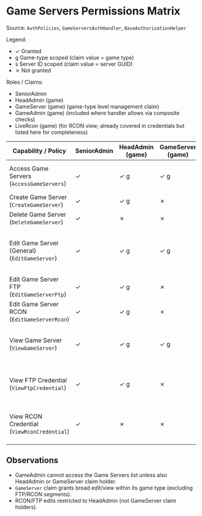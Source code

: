 # Game Servers Permissions Matrix

Source: `AuthPolicies`, `GameServersAuthHandler`, `BaseAuthorizationHelper`

Legend:
- ✓ Granted
- g Game-type scoped (claim value = game type)
- s Server ID scoped (claim value = server GUID)
- ✗ Not granted

Roles / Claims:
- SeniorAdmin
- HeadAdmin (game)
- GameServer (game) (game-type level management claim)
- GameAdmin (game) (included where handler allows via composite checks)
- LiveRcon (game) (for RCON view; already covered in credentials but listed here for completeness)

| Capability / Policy                           | SeniorAdmin | HeadAdmin (game) | GameServer (game) | GameAdmin (game) | LiveRcon (game) | Notes                                              |
| --------------------------------------------- | ----------- | ---------------- | ----------------- | ---------------- | --------------- | -------------------------------------------------- |
| Access Game Servers (`AccessGameServers`)     | ✓           | ✓ g              | ✓ g               | ✗                | ✗               | Access group excludes GameAdmin                    |
| Create Game Server (`CreateGameServer`)       | ✓           | ✓ g              | ✗                 | ✗                | ✗               | Senior or HeadAdmin                                |
| Delete Game Server (`DeleteGameServer`)       | ✓           | ✗                | ✗                 | ✗                | ✗               | Senior only                                        |
| Edit Game Server (General) (`EditGameServer`) | ✓           | ✓ g              | ✓ g               | ✗                | ✗               | HeadAdmin & GameServer claim via combined access   |
| Edit Game Server FTP (`EditGameServerFtp`)    | ✓           | ✓ g              | ✗                 | ✗                | ✗               | Senior or HeadAdmin                                |
| Edit Game Server RCON (`EditGameServerRcon`)  | ✓           | ✓ g              | ✗                 | ✗                | ✗               | Senior or HeadAdmin                                |
| View Game Server (`ViewGameServer`)           | ✓           | ✓ g              | ✓ g               | ✗                | ✗               | Combined access (HeadAdmin or GameServer)          |
| View FTP Credential (`ViewFtpCredential`)     | ✓           | ✓ g              | ✗                 | ✗                | ✗               | See credentials matrix for per-server claim nuance |
| View RCON Credential (`ViewRconCredential`)   | ✓           | ✗                | ✗                 | ✓ g              | ✓ g             | HeadAdmin missing; GameAdmin or LiveRcon allowed   |

## Observations
- GameAdmin cannot access the Game Servers list unless also HeadAdmin or GameServer claim holder.
- `GameServer` claim grants broad edit/view within its game type (excluding FTP/RCON segments).
- RCON/FTP edits restricted to HeadAdmin (not GameServer claim holders).

